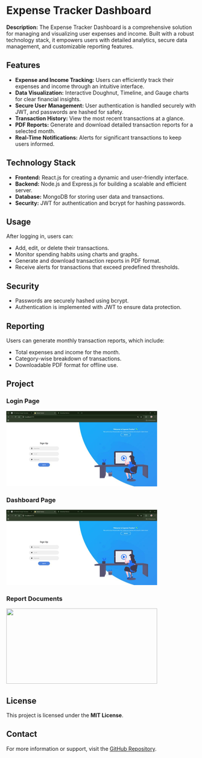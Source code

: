 
<body>
  <h1>Expense Tracker Dashboard</h1>
  <p>
    <strong>Description:</strong> The Expense Tracker Dashboard is a comprehensive solution for managing and visualizing user expenses and income. Built with a robust technology stack, it empowers users with detailed analytics, secure data management, and customizable reporting features.
  </p>

  <h2>Features</h2>
  <ul>
    <li><strong>Expense and Income Tracking:</strong> Users can efficiently track their expenses and income through an intuitive interface.</li>
    <li><strong>Data Visualization:</strong> Interactive Doughnut, Timeline, and Gauge charts for clear financial insights.</li>
    <li><strong>Secure User Management:</strong> User authentication is handled securely with JWT, and passwords are hashed for safety.</li>
    <li><strong>Transaction History:</strong> View the most recent transactions at a glance.</li>
    <li><strong>PDF Reports:</strong> Generate and download detailed transaction reports for a selected month.</li>
    <li><strong>Real-Time Notifications:</strong> Alerts for significant transactions to keep users informed.</li>
  </ul>

  <h2>Technology Stack</h2>
  <ul>
    <li><strong>Frontend:</strong> React.js for creating a dynamic and user-friendly interface.</li>
    <li><strong>Backend:</strong> Node.js and Express.js for building a scalable and efficient server.</li>
    <li><strong>Database:</strong> MongoDB for storing user data and transactions.</li>
    <li><strong>Security:</strong> JWT for authentication and bcrypt for hashing passwords.</li>
  </ul>

  <h2>Usage</h2>
  <p>
    After logging in, users can:
  </p>
  <ul>
    <li>Add, edit, or delete their transactions.</li>
    <li>Monitor spending habits using charts and graphs.</li>
    <li>Generate and download transaction reports in PDF format.</li>
    <li>Receive alerts for transactions that exceed predefined thresholds.</li>
  </ul>

  <h2>Security</h2>
  <ul>
    <li>Passwords are securely hashed using bcrypt.</li>
    <li>Authentication is implemented with JWT to ensure data protection.</li>
  </ul>

  <h2>Reporting</h2>
  <p>
    Users can generate monthly transaction reports, which include:
  </p>
  <ul>
    <li>Total expenses and income for the month.</li>
    <li>Category-wise breakdown of transactions.</li>
    <li>Downloadable PDF format for offline use.</li>
  </ul>

  <h2>Project</h2>
  <h3>Login Page</h3>
  <img src="https://raw.githubusercontent.com/lokeshkumar-2003/Easyfix/refs/heads/main/1730540756497.jpeg" height="200px" width="400px"/>
  <h3>Dashboard Page</h3>
  <img src="https://raw.githubusercontent.com/lokeshkumar-2003/Easyfix/refs/heads/main/1730540756497.jpeg" height="200px" width="400px"/>
   <h3>Report Documents</h3>
  <img src="file:///C:/Users/kumar/OneDrive/Pictures/Screenshots/Screenshot%20(123).png" height="200px" width="400px"/>

  <h2>License</h2>
  <p>This project is licensed under the <strong>MIT License</strong>.</p>

  <h2>Contact</h2>
  <p>For more information or support, visit the <a href="https://github.com/your-repository" target="_blank">GitHub Repository</a>.</p>
</body>

